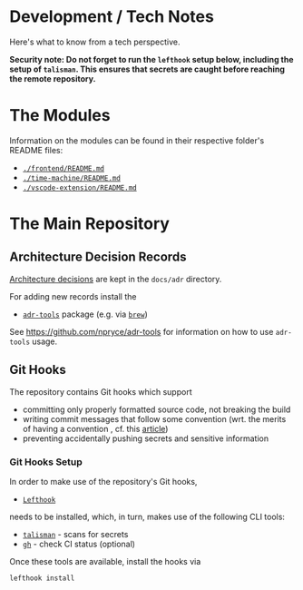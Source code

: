 # Development / Tech Notes

Here's what to know from a tech perspective.

__Security note: Do not forget to run the `lefthook` setup below, including the setup of `talisman`. This ensures that secrets are caught before reaching the remote repository.__

# The Modules

Information on the modules can be found in their respective folder's README files:
* [`./frontend/README.md`](./frontend/README.md)
* [`./time-machine/README.md`](./time-machine/README.md)
* [`./vscode-extension/README.md`](./vscode-extension/README.md)

# The Main Repository

## Architecture Decision Records

[Architecture decisions](https://cognitect.com/blog/2011/11/15/documenting-architecture-decisions)
are kept in the `docs/adr` directory.

For adding new records install the 
* [`adr-tools`](https://github.com/npryce/adr-tools) package (e.g. via [`brew`](https://formulae.brew.sh/formula/adr-tools))


See https://github.com/npryce/adr-tools for information on how to use `adr-tools` usage.


## Git Hooks

The repository contains Git hooks which support

* committing only properly formatted source code, not breaking the build
* writing commit messages that follow some convention (wrt. the merits of having a convention , cf. this [article](https://chris.beams.io/posts/git-commit/))
* preventing accidentally pushing secrets and sensitive information

### Git Hooks Setup
In order to make use of the repository's Git hooks, 
* [`Lefthook`](https://github.com/evilmartians/lefthook) 

needs to be installed, which, in turn, makes use of the following CLI tools: 
* [`talisman`](https://thoughtworks.github.io/talisman/docs) - scans for secrets 
* [`gh`](https://github.com/cli/cli) - check CI status (optional)

Once these tools are available, install the hooks via

```bash
lefthook install
```
